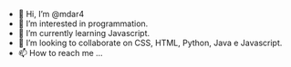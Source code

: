 - 👋 Hi, I’m @mdar4
- 👀 I’m interested in programmation.
- 🌱 I’m currently learning Javascript.
- 💞️ I’m looking to collaborate on CSS, HTML, Python, Java e Javascript.
- 📫 How to reach me ...

<!---
mdar4/mdar4 is a ✨ special ✨ repository because its `README.md` (this file) appears on your GitHub profile.
You can click the Preview link to take a look at your changes.
--->
